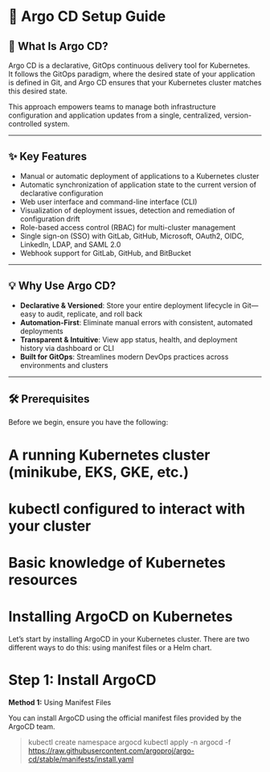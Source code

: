 # 🚀 Argo CD Setup Guide

## 📌 What Is Argo CD?

Argo CD is a declarative, GitOps continuous delivery tool for Kubernetes.  
It follows the GitOps paradigm, where the desired state of your application is defined in Git, and Argo CD ensures that your Kubernetes cluster matches this desired state.

This approach empowers teams to manage both infrastructure configuration and application updates from a single, centralized, version-controlled system.

---

## ✨ Key Features

- Manual or automatic deployment of applications to a Kubernetes cluster  
- Automatic synchronization of application state to the current version of declarative configuration  
- Web user interface and command-line interface (CLI)  
- Visualization of deployment issues, detection and remediation of configuration drift  
- Role-based access control (RBAC) for multi-cluster management  
- Single sign-on (SSO) with GitLab, GitHub, Microsoft, OAuth2, OIDC, LinkedIn, LDAP, and SAML 2.0  
- Webhook support for GitLab, GitHub, and BitBucket  

---

## 💡 Why Use Argo CD?

- **Declarative & Versioned**: Store your entire deployment lifecycle in Git—easy to audit, replicate, and roll back  
- **Automation-First**: Eliminate manual errors with consistent, automated deployments  
- **Transparent & Intuitive**: View app status, health, and deployment history via dashboard or CLI  
- **Built for GitOps**: Streamlines modern DevOps practices across environments and clusters  

---

## 🛠️ Prerequisites

Before we begin, ensure you have the following:

# A running Kubernetes cluster (minikube, EKS, GKE, etc.)
# kubectl configured to interact with your cluster
# Basic knowledge of Kubernetes resources

# Installing ArgoCD on Kubernetes
Let’s start by installing ArgoCD in your Kubernetes cluster. There are two different ways to do this: using manifest files or a Helm chart.

# Step 1: Install ArgoCD
**Method 1:** Using Manifest Files

You can install ArgoCD using the official manifest files provided by the ArgoCD team.
> kubectl create namespace argocd
> kubectl apply -n argocd -f https://raw.githubusercontent.com/argoproj/argo-cd/stable/manifests/install.yaml

